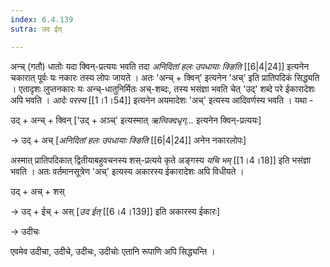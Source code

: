 ```yaml
---
index: 6.4.139
sutra: उद ईत्

---
```

अन्च् (गतौ) धातोः यदा क्विन्-प्रत्ययः भवति तदा _अनिदितां हलः उपधायाः क्ङिति_ [[6|4|24]] इत्यनेन चकारात् पूर्वः यः नकारः तस्य लोपः जायते । अतः 'अन्च् + क्विन्' इत्यनेन 'अच्' इति प्रातिपदिकं सिद्ध्यति । एतादृशः लुप्तनकारः यः अन्च्-धातुनिर्मितः अच्-शब्दः,  तस्य भसंज्ञा भवति चेत्  'उद्' शब्दे परे ईकारादेशः अपि भवति । _आदेः परस्य_ [[1।1।54]] इत्यनेन अयमादेशः 'अच्' इत्यस्य आदिवर्णस्य भवति । यथा - 



उद् + अन्च् + क्विन् ['उद् + अञ्च्' इत्यस्मात् _ऋत्विक्दधृग्..._ इत्यनेन क्विन्-प्रत्ययः]                  

→ उद् + अच् [_अनिदितां हलः उपधायाः क्ङिति_ [[6|4|24]] अनेन नकारलोपः]

अस्मात् प्रातिपदिकात् द्वितीयाबहुवचनस्य शस्-प्रत्यये कृते अङ्गस्य _यचि भम्_ [[1।4।18]] इति भसंज्ञा भवति । अतः वर्तमानसूत्रेण 'अच्' इत्यस्य अकारस्य ईकारादेशः अपि विधीयते । 

उद् + अच् + शस्                          

→ उद् + ईच्  + अस्  [_उद ईत्‌_ [[6।4।139]] इति अकारस्य ईकारः]

→ उदीचः





एवमेव उदीचा, उदीचे, उदीचः, उदीचोः एतानि रूपाणि अपि सिद्ध्यन्ति ।    



